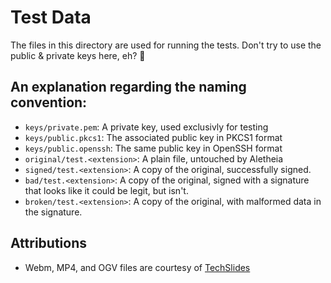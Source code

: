 # Test Data

The files in this directory are used for running the tests.  Don't try to use
the public & private keys here, eh? 🍁


## An explanation regarding the naming convention:

* `keys/private.pem`: A private key, used exclusivly for testing
* `keys/public.pkcs1`: The associated public key in PKCS1 format
* `keys/public.openssh`: The same public key in OpenSSH format
* `original/test.<extension>`: A plain file, untouched by Aletheia
* `signed/test.<extension>`: A copy of the original, successfully signed.
* `bad/test.<extension>`: A copy of the original, signed with a signature that
  looks like it could be legit, but isn't.
* `broken/test.<extension>`: A copy of the original, with malformed data in the
  signature.


## Attributions

* Webm, MP4, and OGV files are courtesy of [TechSlides](http://techslides.com/sample-webm-ogg-and-mp4-video-files-for-html5)

